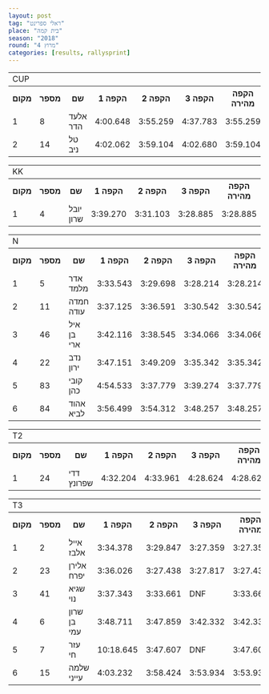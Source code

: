 ```yaml
---
layout: post
tag: "ראלי ספרינט"
place: "בית קמה"
season: "2018"
round: "מרוץ 4"
categories: [results, rallysprint]
---
```

<table class="line_color">
    <tr>
        <td colspan="99" class="title_font">CUP</td>
    </tr>
    <tr class="rnkh_bkcolor">
        <th class="rnkh_font">מקום</th>
        <th class="rnkh_font">מספר</th>
        <th class="rnkh_font">שם</th>
        <th class="rnkh_font">הקפה 1</th>
        <th class="rnkh_font">הקפה 2</th>
        <th class="rnkh_font">הקפה 3</th>
        <th class="rnkh_font">הקפה מהירה</th>
        <th class="rnkh_font">פער</th>
    </tr>
    <tr class="rnk_bkcolor">
        <td class="rnk_font">1</td>
        <td class="rnk_font">8</td>
        <td class="rnk_font">אלעד הדר</td>
        <td class="rnk_font">4:00.648</td>
        <td class="rnk_font">3:55.259</td>
        <td class="rnk_font">4:37.783</td>
        <td class="rnk_font">3:55.259</td>
        <td class="rnk_font">-</td>
    </tr>
    <tr class="rnk_bkcolor">
        <td class="rnk_font">2</td>
        <td class="rnk_font">14</td>
        <td class="rnk_font">טל ניב</td>
        <td class="rnk_font">4:02.062</td>
        <td class="rnk_font">3:59.104</td>
        <td class="rnk_font">4:02.680</td>
        <td class="rnk_font">3:59.104</td>
        <td class="rnk_font">3.845</td>
    </tr>
</table>
<table class="line_color">
    <tr>
        <td colspan="99" class="title_font">KK</td>
    </tr>
    <tr class="rnkh_bkcolor">
        <th class="rnkh_font">מקום</th>
        <th class="rnkh_font">מספר</th>
        <th class="rnkh_font">שם</th>
        <th class="rnkh_font">הקפה 1</th>
        <th class="rnkh_font">הקפה 2</th>
        <th class="rnkh_font">הקפה 3</th>
        <th class="rnkh_font">הקפה מהירה</th>
        <th class="rnkh_font">פער</th>
    </tr>
    <tr class="rnk_bkcolor">
        <td class="rnk_font">1</td>
        <td class="rnk_font">4</td>
        <td class="rnk_font">יובל שרון</td>
        <td class="rnk_font">3:39.270</td>
        <td class="rnk_font">3:31.103</td>
        <td class="rnk_font">3:28.885</td>
        <td class="rnk_font">3:28.885</td>
        <td class="rnk_font">-</td>
    </tr>
</table>
<table class="line_color">
    <tr>
        <td colspan="99" class="title_font">N</td>
    </tr>
    <tr class="rnkh_bkcolor">
        <th class="rnkh_font">מקום</th>
        <th class="rnkh_font">מספר</th>
        <th class="rnkh_font">שם</th>
        <th class="rnkh_font">הקפה 1</th>
        <th class="rnkh_font">הקפה 2</th>
        <th class="rnkh_font">הקפה 3</th>
        <th class="rnkh_font">הקפה מהירה</th>
        <th class="rnkh_font">פער</th>
    </tr>
    <tr class="rnk_bkcolor">
        <td class="rnk_font">1</td>
        <td class="rnk_font">5</td>
        <td class="rnk_font">אדר מלמד</td>
        <td class="rnk_font">3:33.543</td>
        <td class="rnk_font">3:29.698</td>
        <td class="rnk_font">3:28.214</td>
        <td class="rnk_font">3:28.214</td>
        <td class="rnk_font">-</td>
    </tr>
    <tr class="rnk_bkcolor">
        <td class="rnk_font">2</td>
        <td class="rnk_font">11</td>
        <td class="rnk_font">חמדה עודה</td>
        <td class="rnk_font">3:37.125</td>
        <td class="rnk_font">3:36.591</td>
        <td class="rnk_font">3:30.542</td>
        <td class="rnk_font">3:30.542</td>
        <td class="rnk_font">2.328</td>
    </tr>
    <tr class="rnk_bkcolor">
        <td class="rnk_font">3</td>
        <td class="rnk_font">46</td>
        <td class="rnk_font">איל בן ארי</td>
        <td class="rnk_font">3:42.116</td>
        <td class="rnk_font">3:38.545</td>
        <td class="rnk_font">3:34.066</td>
        <td class="rnk_font">3:34.066</td>
        <td class="rnk_font">5.852</td>
    </tr>
    <tr class="rnk_bkcolor">
        <td class="rnk_font">4</td>
        <td class="rnk_font">22</td>
        <td class="rnk_font">נדב ירון</td>
        <td class="rnk_font">3:47.151</td>
        <td class="rnk_font">3:49.209</td>
        <td class="rnk_font">3:35.342</td>
        <td class="rnk_font">3:35.342</td>
        <td class="rnk_font">7.128</td>
    </tr>
    <tr class="rnk_bkcolor">
        <td class="rnk_font">5</td>
        <td class="rnk_font">83</td>
        <td class="rnk_font">קובי כהן</td>
        <td class="rnk_font">4:54.533</td>
        <td class="rnk_font">3:37.779</td>
        <td class="rnk_font">3:39.274</td>
        <td class="rnk_font">3:37.779</td>
        <td class="rnk_font">9.565</td>
    </tr>
    <tr class="rnk_bkcolor">
        <td class="rnk_font">6</td>
        <td class="rnk_font">84</td>
        <td class="rnk_font">אהוד לביא</td>
        <td class="rnk_font">3:56.499</td>
        <td class="rnk_font">3:54.312</td>
        <td class="rnk_font">3:48.257</td>
        <td class="rnk_font">3:48.257</td>
        <td class="rnk_font">20.043</td>
    </tr>
</table>
<table class="line_color">
    <tr>
        <td colspan="99" class="title_font">T2</td>
    </tr>
    <tr class="rnkh_bkcolor">
        <th class="rnkh_font">מקום</th>
        <th class="rnkh_font">מספר</th>
        <th class="rnkh_font">שם</th>
        <th class="rnkh_font">הקפה 1</th>
        <th class="rnkh_font">הקפה 2</th>
        <th class="rnkh_font">הקפה 3</th>
        <th class="rnkh_font">הקפה מהירה</th>
        <th class="rnkh_font">פער</th>
    </tr>
    <tr class="rnk_bkcolor">
        <td class="rnk_font">1</td>
        <td class="rnk_font">24</td>
        <td class="rnk_font">דדי שפרונץ</td>
        <td class="rnk_font">4:32.204</td>
        <td class="rnk_font">4:33.961</td>
        <td class="rnk_font">4:28.624</td>
        <td class="rnk_font">4:28.624</td>
        <td class="rnk_font">-</td>
    </tr>
</table>
<table class="line_color">
    <tr>
        <td colspan="99" class="title_font">T3</td>
    </tr>
    <tr class="rnkh_bkcolor">
        <th class="rnkh_font">מקום</th>
        <th class="rnkh_font">מספר</th>
        <th class="rnkh_font">שם</th>
        <th class="rnkh_font">הקפה 1</th>
        <th class="rnkh_font">הקפה 2</th>
        <th class="rnkh_font">הקפה 3</th>
        <th class="rnkh_font">הקפה מהירה</th>
        <th class="rnkh_font">פער</th>
    </tr>
    <tr class="rnk_bkcolor">
        <td class="rnk_font">1</td>
        <td class="rnk_font">2</td>
        <td class="rnk_font">אייל  אלבז</td>
        <td class="rnk_font">3:34.378</td>
        <td class="rnk_font">3:29.847</td>
        <td class="rnk_font">3:27.359</td>
        <td class="rnk_font">3:27.359</td>
        <td class="rnk_font">-</td>
    </tr>
    <tr class="rnk_bkcolor">
        <td class="rnk_font">2</td>
        <td class="rnk_font">23</td>
        <td class="rnk_font">אלירן יפרח</td>
        <td class="rnk_font">3:36.026</td>
        <td class="rnk_font">3:27.438</td>
        <td class="rnk_font">3:27.817</td>
        <td class="rnk_font">3:27.438</td>
        <td class="rnk_font">0.079</td>
    </tr>
    <tr class="rnk_bkcolor">
        <td class="rnk_font">3</td>
        <td class="rnk_font">41</td>
        <td class="rnk_font">שגיא נוי</td>
        <td class="rnk_font">3:37.343</td>
        <td class="rnk_font">3:33.661</td>
        <td class="rnk_font">DNF</td>
        <td class="rnk_font">3:33.661</td>
        <td class="rnk_font">6.302</td>
    </tr>
    <tr class="rnk_bkcolor">
        <td class="rnk_font">4</td>
        <td class="rnk_font">6</td>
        <td class="rnk_font">שרון בן עמי</td>
        <td class="rnk_font">3:48.711</td>
        <td class="rnk_font">3:47.859</td>
        <td class="rnk_font">3:42.332</td>
        <td class="rnk_font">3:42.332</td>
        <td class="rnk_font">14.973</td>
    </tr>
    <tr class="rnk_bkcolor">
        <td class="rnk_font">5</td>
        <td class="rnk_font">7</td>
        <td class="rnk_font">עזר חי</td>
        <td class="rnk_font">10:18.645</td>
        <td class="rnk_font">3:47.607</td>
        <td class="rnk_font">DNF</td>
        <td class="rnk_font">3:47.607</td>
        <td class="rnk_font">20.248</td>
    </tr>
    <tr class="rnk_bkcolor">
        <td class="rnk_font">6</td>
        <td class="rnk_font">15</td>
        <td class="rnk_font">שלמה  עייני</td>
        <td class="rnk_font">4:03.232</td>
        <td class="rnk_font">3:58.424</td>
        <td class="rnk_font">3:53.934</td>
        <td class="rnk_font">3:53.934</td>
        <td class="rnk_font">26.575</td>
    </tr>
</table>
